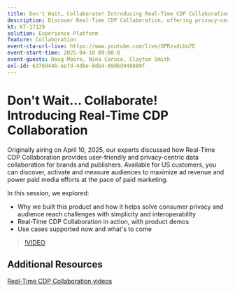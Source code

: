 ```yaml
---
title: Don't Wait… Collaborate! Introducing Real-Time CDP Collaboration
description: Discover Real-Time CDP Collaboration, offering privacy-centric data solutions for brands and publishers to enhance audience activation, maximize ad revenue, and streamline paid media efforts—complete with product demos, expert insights, and upcoming use cases.
kt: KT-17139
solution: Experience Platform
feature: Collaboration
event-cta-url-live: https://www.youtube.com/live/OPRzvdLUu7E
event-start-time: 2025-04-10 09:00-8
event-guests: Doug Moore, Nina Caruso, Clayton Smith
exl-id: 6376944b-eefd-4d9e-8db4-89d6d948889f
---
```

# Don't Wait… Collaborate! Introducing Real-Time CDP Collaboration

Originally airing on April 10, 2025, our experts discussed how Real-Time CDP Collaboration provides user-friendly and privacy-centric data collaboration for brands and publishers. Available for US customers, you can discover, activate and measure audiences to maximize ad revenue and power paid media efforts at the pace of paid marketing. 

In this session, we explored:

* Why we built this product and how it helps solve consumer privacy and audience reach challenges with simplicity and interoperability
* Real-Time CDP Collaboration in action, with product demos
* Use cases supported now and what's to come

>[!VIDEO](https://video.tv.adobe.com/v/3457557/?quality=12&learn=on)

## Additional Resources

[Real-Time CDP Collaboration videos](https://experienceleague.adobe.com/en/docs/platform-learn/tutorials/collaboration/real-time-cdp-collaboration-overview)
